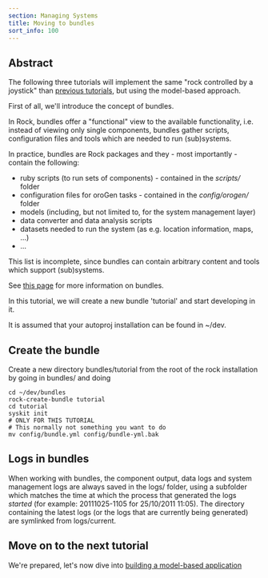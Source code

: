 ```yaml
---
section: Managing Systems
title: Moving to bundles
sort_info: 100
---
```


Abstract
--------

The following three tutorials will implement the same "rock controlled by a joystick" than
[previous tutorials](../tutorials/510_joystick.html), but using the model-based approach.

First of all, we'll introduce the concept of bundles.

In Rock, bundles offer a "functional" view to the available functionality, i.e.
instead of viewing only single components, bundles gather scripts,
configuration files and tools which are needed to run (sub)systems.

In practice, bundles are Rock packages and they - most importantly - contain
the following:

 * ruby scripts (to run sets of components) - contained in the _scripts/_ folder
 * configuration files for oroGen tasks - contained in the _config/orogen/_ folder
 * models (including, but not limited to, for the system management layer)
 * data converter and data analysis scripts
 * datasets needed to run the system (as e.g. location information, maps, ...)
 * ...

This list is incomplete, since bundles can contain arbitrary content and tools which support (sub)systems.

See [this page](http://rock.opendfki.de/wiki/WikiStart/Standards/RG7) for more
information on bundles.

In this tutorial, we will create a new bundle 'tutorial' and start developing in it.

It is assumed that your autoproj installation can be found in ~/dev.

Create the bundle
-----------------

Create a new directory bundles/tutorial from the root of the rock
installation by going in bundles/ and doing

~~~
cd ~/dev/bundles
rock-create-bundle tutorial
cd tutorial
syskit init
# ONLY FOR THIS TUTORIAL
# This normally not something you want to do
mv config/bundle.yml config/bundle-yml.bak
~~~

Logs in bundles
---------------
When working with bundles, the component output, data logs and system management
logs are always saved in the logs/ folder, using a subfolder which matches the
time at which the process that generated the logs _started_ (for example:
20111025-1105 for 25/10/2011 11:05). The directory containing the latest logs
(or the logs that are currently being generated) are symlinked from logs/current.

Move on to the next tutorial
------------
We're prepared, let's now dive into [building a model-based
application](200_first_composition.html)

